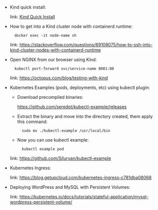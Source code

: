 - Kind quick install:

	link: [Kind Quick Install](https://github.com/Siluryan/Diversos/blob/main/Kubernetes/LinksUteis/KindQuickInstall.md)

- How to get into a Kind cluster node with containerd runtime:

		docker exec -it node-name sh

	link: https://stackoverflow.com/questions/69108075/how-to-ssh-into-kind-cluster-nodes-with-containerd-runtime
	
- Open NGINX from our browser using Kind:

		kubectl port-forward svc/service-name 8081:80
	
	link: https://octopus.com/blog/testing-with-kind	

	
- Kubernetes Examples (pods, deployments, etc) using kubectl plugin:

	- Download precompiled binaries:
	
		https://github.com/seredot/kubectl-example/releases
	
	- Extract the binary and move into the directory created, them apply this command:
	
			sudo mv ./kubectl-example /usr/local/bin
	
	- Now you can use kubectl example:
	
			kubectl example pod
	
	link: https://github.com/Siluryan/kubectl-example
	
	
- Kubernetes Ingress:

	link: https://blog.getupcloud.com/kubernetes-ingress-c781dba08068
	
	
- Deploying WordPress and MySQL with Persistent Volumes:

	link: https://kubernetes.io/docs/tutorials/stateful-application/mysql-wordpress-persistent-volume/
